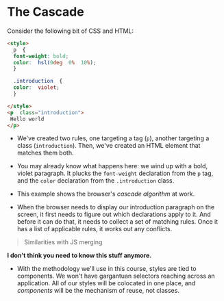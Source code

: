   
# The Cascade

Consider the following bit of CSS and HTML:
```html
<style>
  p  {
  font-weight: bold;
  color:  hsl(0deg  0%  10%);
  }

  .introduction  {
  color:  violet;
  }

</style>
<p  class="introduction">
 Hello world
</p>
```

- We've created two rules, one targeting a tag (`p`), another targeting a class (`introduction`). Then, we've created an HTML element that matches them both.

- You may already know what happens here: we wind up with a bold, violet paragraph. It plucks the  `font-weight`  declaration from the  `p`  tag, and the  `color`  declaration from the  `.introduction`  class.

- This example shows the browser's  _cascade algorithm_  at work.

- When the browser needs to display our introduction paragraph on the screen, it first needs to figure out which declarations apply to it. And before it can do that, it needs to collect a set of matching rules. Once it has a list of applicable rules, it works out any conflicts.

>  Similarities with JS merging

**I don't think you need to know this stuff anymore.**
- With the methodology we'll use in this course, styles are tied to components. We won't have gargantuan selectors reaching across an application. All of our styles will be colocated in one place, and _components_ will be the mechanism of reuse, not classes.